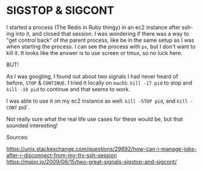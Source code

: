 # SIGSTOP & SIGCONT

I started a process (The Redis in Ruby thingy) in an ec2 instance after ssh-ing
into it, and closed that session. I was wondering if there was a way to "get
control back" of the parent process, like be in the same setup as I was when
starting the process. I can see the process with `ps`, but I don't want to kill
it. It looks like the answer is to use screen or tmux, so no luck here.

BUT!

As I was googling, I found out about two signals I had never heard of before,
`STOP` & `CONTINUE`. I tried it locally on `macOS`: `kill -17 pid` to stop and
`kill -19 pid` to continue and that seems to work.

I was able to use it on my ec2 instance as well: `kill -STOP pid`, and `kill
-CONT` pid`.

Not really sure what the real life use cases for these would be, but that
sounded interesting!

Sources:

https://unix.stackexchange.com/questions/29692/how-can-i-manage-jobs-after-i-disconnect-from-my-tty-ssh-session
https://major.io/2009/06/15/two-great-signals-sigstop-and-sigcont/
